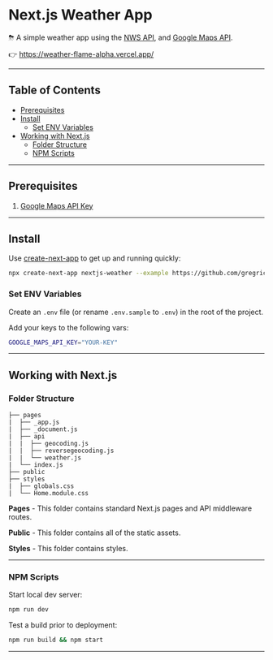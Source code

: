 # Next.js Weather App <!-- omit in toc -->

⛈ A simple weather app using the [NWS API](https://weather-gov.github.io/api/general-faqs), and [Google Maps API](https://developers.google.com/maps/documentation/geocoding/overview).

👉 <https://weather-flame-alpha.vercel.app/>

---

## Table of Contents <!-- omit in toc -->

- [Prerequisites](#prerequisites)
- [Install](#install)
  - [Set ENV Variables](#set-env-variables)
- [Working with Next.js](#working-with-nextjs)
  - [Folder Structure](#folder-structure)
  - [NPM Scripts](#npm-scripts)

---

## Prerequisites

1. [Google Maps API Key](https://developers.google.com/maps/documentation/geocoding/get-api-key)

---

## Install

Use [create-next-app](https://www.npmjs.com/package/create-next-app) to get up and running quickly:

```bash
npx create-next-app nextjs-weather --example https://github.com/gregrickaby/nextjs-weather
```

### Set ENV Variables

Create an `.env` file (or rename `.env.sample` to `.env`) in the root of the project.

Add your keys to the following vars:

```bash
GOOGLE_MAPS_API_KEY="YOUR-KEY"
```

---

## Working with Next.js

### Folder Structure

```text
├── pages
|  ├── _app.js
|  ├── _document.js
|  ├── api
|  |  ├── geocoding.js
|  |  ├── reversegeocoding.js
|  |  └── weather.js
|  └── index.js
├── public
├── styles
|  ├── globals.css
|  └── Home.module.css
```

**Pages** - This folder contains standard Next.js pages and API middleware routes.

**Public** - This folder contains all of the static assets.

**Styles** - This folder contains styles.

---

### NPM Scripts

Start local dev server:

```bash
npm run dev
```

Test a build prior to deployment:

```bash
npm run build && npm start
```

---
